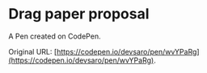 # Drag paper proposal

A Pen created on CodePen.

Original URL: [https://codepen.io/devsaro/pen/wvYPaRg](https://codepen.io/devsaro/pen/wvYPaRg).

